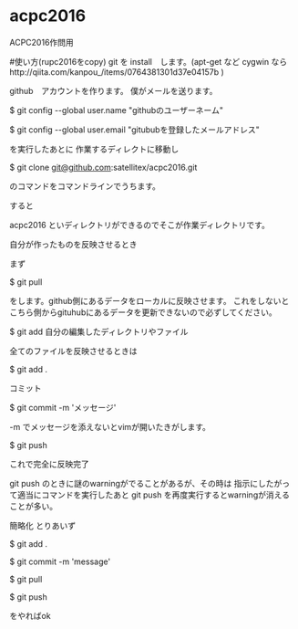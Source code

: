 # acpc2016
ACPC2016作問用

#使い方(rupc2016をcopy)
git を install　します。(apt-get など cygwin ならhttp://qiita.com/kanpou_/items/0764381301d37e04157b )


github　アカウントを作ります。
僕がメールを送ります。

$ git config --global user.name "githubのユーザーネーム"

$ git config --global user.email "gitububを登録したメールアドレス"

を実行したあとに
作業するディレクトに移動し


$ git clone git@github.com:satellitex/acpc2016.git

のコマンドをコマンドラインでうちます。

すると

acpc2016 といディレクトリができるのでそこが作業ディレクトリです。

自分が作ったものを反映させるとき

まず

$ git pull

をします。github側にあるデータをローカルに反映させます。
これをしないとこちら側からgituhubにあるデータを更新できないので必ずしてください。

$ git add 自分の編集したディレクトリやファイル

全てのファイルを反映させるときは

$ git add .


コミット

$ git commit -m 'メッセージ'

-m でメッセージを添えないとvimが開いたきがします。

$ git push

これで完全に反映完了

git push のときに謎のwarningがでることがあるが、その時は 指示にしたがって適当にコマンドを実行したあと
git push を再度実行するとwarningが消えることが多い。



簡略化
とりあいず

$ git add .

$ git commit -m 'message'

$ git pull

$ git push

をやればok
